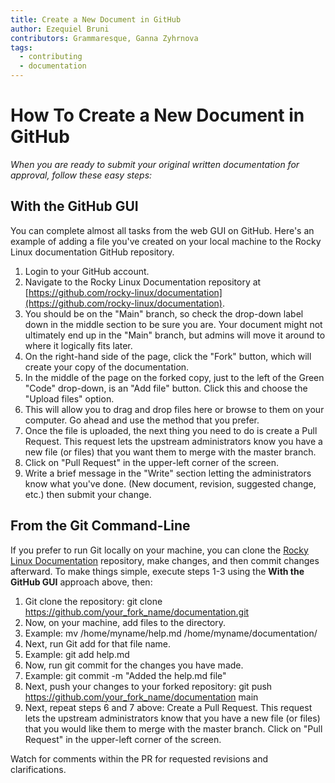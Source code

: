 ```yaml
---
title: Create a New Document in GitHub
author: Ezequiel Bruni
contributors: Grammaresque, Ganna Zyhrnova
tags:
  - contributing
  - documentation
---
```


# How To Create a New Document in GitHub

_When you are ready to submit your original written documentation for approval, follow these easy steps:_


## With the GitHub GUI

You can complete almost all tasks from the web GUI on GitHub. Here's an example of adding a file you've created on your local machine to the Rocky Linux documentation GitHub repository.



1. Login to your GitHub account.
2. Navigate to the Rocky Linux Documentation repository at [https://github.com/rocky-linux/documentation](https://github.com/rocky-linux/documentation).
3. You should be on the "Main" branch, so check the drop-down label down in the middle section to be sure you are. Your document might not ultimately end up in the "Main" branch, but admins will move it around to where it logically fits later.
4. On the right-hand side of the page, click the "Fork" button, which will create your copy of the documentation.
5. In the middle of the page on the forked copy, just to the left of the Green "Code" drop-down, is an "Add file" button. Click this and choose the "Upload files" option.
6. This will allow you to drag and drop files here or browse to them on your computer. Go ahead and use the method that you prefer.
7. Once the file is uploaded, the next thing you need to do is create a Pull Request. This request lets the upstream administrators know you have a new file (or files) that you want them to merge with the master branch.
8. Click on "Pull Request" in the upper-left corner of the screen.
9. Write a brief message in the "Write" section letting the administrators know what you've done. (New document, revision, suggested change, etc.) then submit your change.


## From the Git Command-Line

If you prefer to run Git locally on your machine, you can clone the [Rocky Linux Documentation](https://github.com/rocky-linux/documentation) repository, make changes, and then commit changes afterward. To make things simple, execute steps 1-3 using the **With the GitHub GUI** approach above, then:



1. Git clone the repository: git clone https://github.com/your_fork_name/documentation.git
2. Now, on your machine, add files to the directory.
3. Example: mv /home/myname/help.md /home/myname/documentation/
4. Next, run Git add for that file name.
5. Example: git add help.md
6. Now, run git commit for the changes you have made.
7. Example: git commit -m "Added the help.md file"
8. Next, push your changes to your forked repository: git push https://github.com/your_fork_name/documentation main
9. Next, repeat steps 6 and 7 above: Create a Pull Request. This request lets the upstream administrators know that you have a new file (or files) that you would like them to merge with the master branch. Click on "Pull Request" in the upper-left corner of the screen.

Watch for comments within the PR for requested revisions and clarifications. 

